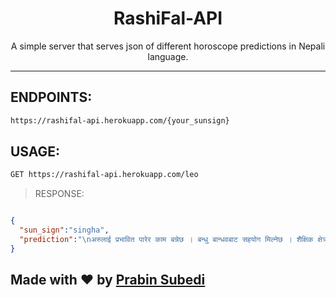 <h1 align="center" > RashiFal-API</h1>
<p align="center">A simple server that serves json of different horoscope predictions in Nepali language.</p><hr>

## ENDPOINTS:
```sh
https://rashifal-api.herokuapp.com/{your_sunsign}  
```

## USAGE:
```sh
GET https://rashifal-api.herokuapp.com/leo  
```
> RESPONSE:

```json

{
  "sun_sign":"singha",
  "prediction":"\nअरुलाई प्रभावित पारेर काम बन्नेछ । बन्धु बान्धवबाट सहयोग मिल्नेछ । शैक्षिक क्षेत्रमा सफलता मिल्नेछ । मुद्दा–मामिलामा पनि विजयी भइनेछ । "
}


```
## Made with ❤️ by [Prabin Subedi](https://www.facebook.com/coder.pravin)
